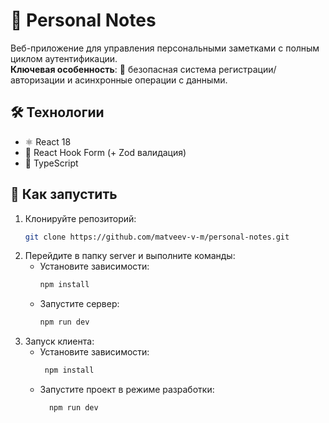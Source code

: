 # 📒 Personal Notes

Веб-приложение для управления персональными заметками с полным циклом аутентификации.  
**Ключевая особенность**: 🔐 безопасная система регистрации/авторизации и асинхронные операции с данными.

## 🛠 Технологии
  - ⚛️ React 18
  - 📝 React Hook Form (+ Zod валидация)  
  - 📜 TypeScript

## 🚀 Как запустить
1. Клонируйте репозиторий:
   ```bash   
   git clone https://github.com/matveev-v-m/personal-notes.git
2. Перейдите в папку server и выполните команды:
   - Установите зависимости:
     ```bash
     npm install
     ```
   - Запустите сервер:
     ```bash   
     npm run dev
     ```
3. Запуск клиента:
     - Установите зависимости:
         ```bash
          npm install
         ```
      - Запустите проект в режиме разработки:
          ```bash   
            npm run dev
          ```
